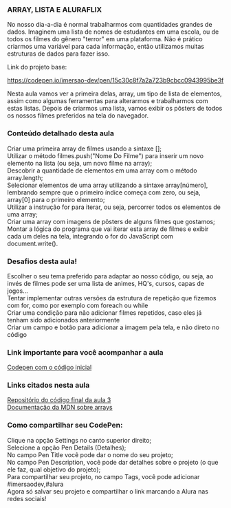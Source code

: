 ### ARRAY, LISTA E ALURAFLIX    

No nosso dia-a-dia é normal trabalharmos com quantidades grandes de dados. Imaginem uma lista de nomes de estudantes em uma escola, ou de todos os filmes do gênero "terror" em uma plataforma. Não é prático criarmos uma variável para cada informação, então utilizamos muitas estruturas de dados para fazer isso.

Link do projeto base:    

https://codepen.io/imersao-dev/pen/15c30c8f7a2a723b9cbcc0943995be3f    

Nesta aula vamos ver a primeira delas, array, um tipo de lista de elementos, assim como algumas ferramentas para alterarmos e trabalharmos com estas listas. Depois de criarmos uma lista, vamos exibir os pôsters de todos os nossos filmes preferidos na tela do navegador.    
 
### Conteúdo detalhado desta aula       
Criar uma primeira array de filmes usando a sintaxe [];    
Utilizar o método filmes.push("Nome Do Filme") para inserir um novo elemento na lista (ou seja, um novo filme na array);    
Descobrir a quantidade de elementos em uma array com o método array.length;    
Selecionar elementos de uma array utilizando a sintaxe array[número], lembrando sempre que o primeiro índice começa com zero, ou seja, array[0] para o primeiro elemento;     
Utilizar a instrução for para iterar, ou seja, percorrer todos os elementos de uma array;     
Criar uma array com imagens de pôsters de alguns filmes que gostamos;   
Montar a lógica do programa que vai iterar esta array de filmes e exibir cada um deles na tela, integrando o for do JavaScript com document.write().    

### Desafios desta aula!   
Escolher o seu tema preferido para adaptar ao nosso código, ou seja, ao invés de filmes pode ser uma lista de animes, HQ's, cursos, capas de jogos...   
Tentar implementar outras versões da estrutura de repetição que fizemos com for, como por exemplo com foreach ou while    
Criar uma condição para não adicionar filmes repetidos, caso eles já tenham sido adicionados anteriormente    
Criar um campo e botão para adicionar a imagem pela tela, e não direto no código   

### Link importante para você acompanhar a aula     
[Codepen com o código inicial](https://codepen.io/imersao-dev/pen/BapaBPO)   

### Links citados nesta aula   
[Repositório do código final da aula 3](https://codepen.io/imersao-dev/pen/BaZwpPr)    
[Documentação da MDN sobre arrays](https://developer.mozilla.org/pt-BR/docs/Web/JavaScript/Reference/Global_Objects/Array)    

### Como compartilhar seu CodePen:     
Clique na opção Settings no canto superior direito;    
Selecione a opção Pen Details (Detalhes);    
No campo Pen Title você pode dar o nome do seu projeto;   
No campo Pen Description, você pode dar detalhes sobre o projeto (o que ele faz, qual objetivo do projeto);    
Para compartilhar seu projeto, no campo Tags, você pode adicionar #imersaodev,#alura   
Agora só salvar seu projeto e compartilhar o link marcando a Alura nas redes sociais!   
